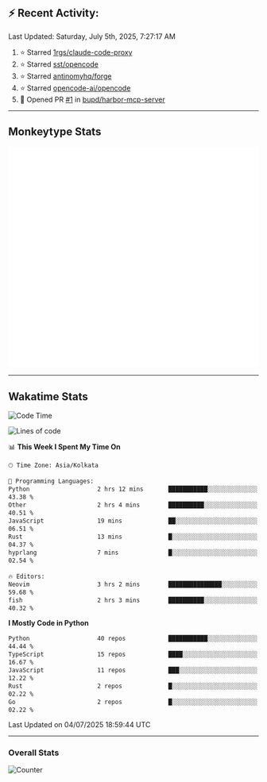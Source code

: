 ## :zap: Recent Activity:
<!--RECENT_ACTIVITY:last_update-->
Last Updated: Saturday, July 5th, 2025, 7:27:17 AM
<!--RECENT_ACTIVITY:last_update_end-->
<!--RECENT_ACTIVITY:start-->
1. ⭐ Starred [1rgs/claude-code-proxy](https://github.com/1rgs/claude-code-proxy)<br>
2. ⭐ Starred [sst/opencode](https://github.com/sst/opencode)<br>
3. ⭐ Starred [antinomyhq/forge](https://github.com/antinomyhq/forge)<br>
4. ⭐ Starred [opencode-ai/opencode](https://github.com/opencode-ai/opencode)<br>
5. 💪 Opened PR [#1](https://github.com/bupd/harbor-mcp-server/pull/1) in [bupd/harbor-mcp-server](https://github.com/bupd/harbor-mcp-server)<br>
<!--RECENT_ACTIVITY:end-->

---

## Monkeytype Stats
<a href="https://monkeytype.com/profile/dhanus">
  <img src="https://raw.githubusercontent.com/Dhanus3133/Dhanus3133/monkeytype/monkeytype-lb.svg" alt="Monkeytype Profile" />
</a>

---

## Wakatime Stats
<!--START_SECTION:waka-->
![Code Time](http://img.shields.io/badge/Code%20Time-2%2C777%20hrs%2046%20mins-blue)

![Lines of code](https://img.shields.io/badge/From%20Hello%20World%20I%27ve%20Written-4.8%20million%20lines%20of%20code-blue)

📊 **This Week I Spent My Time On** 

```text
🕑︎ Time Zone: Asia/Kolkata

💬 Programming Languages: 
Python                   2 hrs 12 mins       ███████████░░░░░░░░░░░░░░   43.38 % 
Other                    2 hrs 4 mins        ██████████░░░░░░░░░░░░░░░   40.51 % 
JavaScript               19 mins             ██░░░░░░░░░░░░░░░░░░░░░░░   06.51 % 
Rust                     13 mins             █░░░░░░░░░░░░░░░░░░░░░░░░   04.37 % 
hyprlang                 7 mins              █░░░░░░░░░░░░░░░░░░░░░░░░   02.54 % 

🔥 Editors: 
Neovim                   3 hrs 2 mins        ███████████████░░░░░░░░░░   59.68 % 
fish                     2 hrs 3 mins        ██████████░░░░░░░░░░░░░░░   40.32 % 
```

**I Mostly Code in Python** 

```text
Python                   40 repos            ███████████░░░░░░░░░░░░░░   44.44 % 
TypeScript               15 repos            ████░░░░░░░░░░░░░░░░░░░░░   16.67 % 
JavaScript               11 repos            ███░░░░░░░░░░░░░░░░░░░░░░   12.22 % 
Rust                     2 repos             █░░░░░░░░░░░░░░░░░░░░░░░░   02.22 % 
Go                       2 repos             █░░░░░░░░░░░░░░░░░░░░░░░░   02.22 % 
```




 Last Updated on 04/07/2025 18:59:44 UTC
<!--END_SECTION:waka-->
---

### Overall Stats

<img src="https://moe-counter.glitch.me/get/@Dhanus3133?theme=asoul" alt="Counter" />
